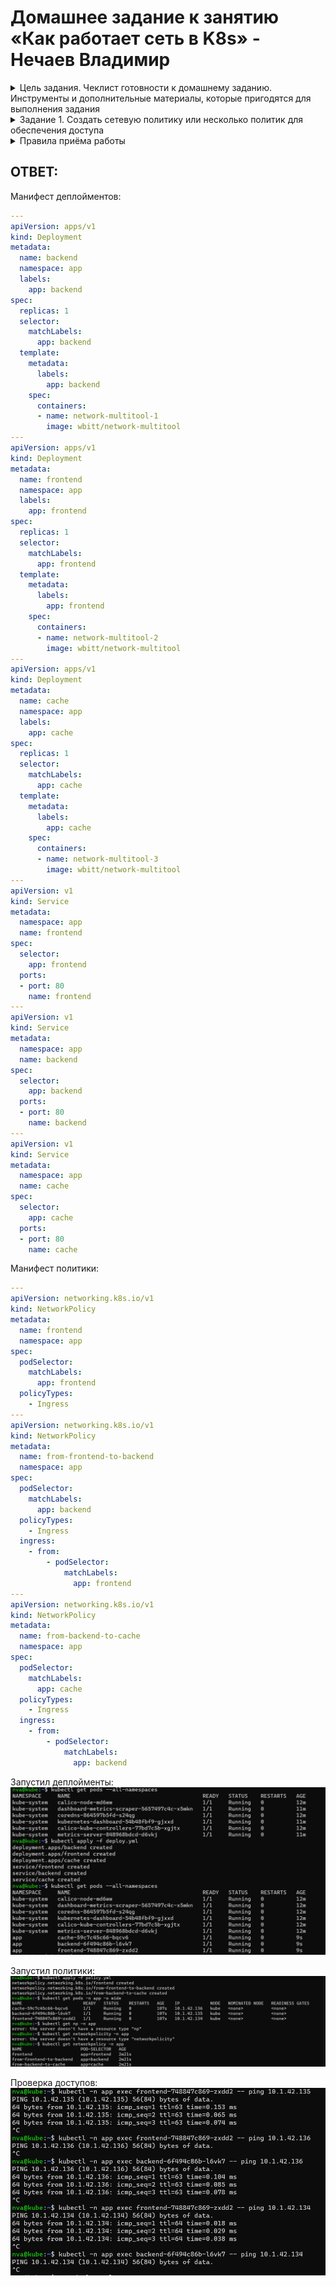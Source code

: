 # Домашнее задание к занятию «Как работает сеть в K8s» - Нечаев Владимир

<details>
<summary>Цель задания. Чеклист готовности к домашнему заданию. Инструменты и дополнительные материалы, которые пригодятся для выполнения задания</summary>

Настроить сетевую политику доступа к подам.

### Чеклист готовности к домашнему заданию

1. Кластер K8s с установленным сетевым плагином Calico.

### Инструменты и дополнительные материалы, которые пригодятся для выполнения задания

1. [Документация Calico](https://www.tigera.io/project-calico/).
2. [Network Policy](https://kubernetes.io/docs/concepts/services-networking/network-policies/).
3. [About Network Policy](https://docs.projectcalico.org/about/about-network-policy).

</details>

<details>
<summary>Задание 1. Создать сетевую политику или несколько политик для обеспечения доступа</summary>

### Задание 1. Создать сетевую политику или несколько политик для обеспечения доступа

1. Создать deployment'ы приложений frontend, backend и cache и соответсвующие сервисы.
2. В качестве образа использовать network-multitool.
3. Разместить поды в namespace App.
4. Создать политики, чтобы обеспечить доступ frontend -> backend -> cache. Другие виды подключений должны быть запрещены.
5. Продемонстрировать, что трафик разрешён и запрещён.

</details>

<details>
<summary>Правила приёма работы</summary>

1. Домашняя работа оформляется в своём Git-репозитории в файле README.md. Выполненное домашнее задание пришлите ссылкой на .md-файл в вашем репозитории.
2. Файл README.md должен содержать скриншоты вывода необходимых команд, а также скриншоты результатов.
3. Репозиторий должен содержать тексты манифестов или ссылки на них в файле README.md.

</details>


## ОТВЕТ:

Манифест деплойментов:

```yml
---
apiVersion: apps/v1
kind: Deployment
metadata:
  name: backend
  namespace: app
  labels:
    app: backend
spec:
  replicas: 1
  selector:
    matchLabels:
      app: backend
  template:
    metadata:
      labels:
        app: backend
    spec:
      containers:
      - name: network-multitool-1
        image: wbitt/network-multitool
---
apiVersion: apps/v1
kind: Deployment
metadata:
  name: frontend
  namespace: app
  labels:
    app: frontend
spec:
  replicas: 1
  selector:
    matchLabels:
      app: frontend
  template:
    metadata:
      labels:
        app: frontend
    spec:
      containers:
      - name: network-multitool-2
        image: wbitt/network-multitool
---
apiVersion: apps/v1
kind: Deployment
metadata:
  name: cache
  namespace: app
  labels:
    app: cache
spec:
  replicas: 1
  selector:
    matchLabels:
      app: cache
  template:
    metadata:
      labels:
        app: cache
    spec:
      containers:
      - name: network-multitool-3
        image: wbitt/network-multitool
---
apiVersion: v1
kind: Service
metadata:
  namespace: app
  name: frontend
spec:
  selector:
    app: frontend
  ports:
  - port: 80
    name: frontend
---
apiVersion: v1
kind: Service
metadata:
  namespace: app
  name: backend
spec:
  selector:
    app: backend
  ports:
  - port: 80
    name: backend
---
apiVersion: v1
kind: Service
metadata:
  namespace: app
  name: cache
spec:
  selector:
    app: cache
  ports:
  - port: 80
    name: cache
```
Манифест политики:

```yaml
---
apiVersion: networking.k8s.io/v1
kind: NetworkPolicy
metadata:
  name: frontend
  namespace: app
spec:
  podSelector:
    matchLabels:
      app: frontend
  policyTypes:
    - Ingress
---
apiVersion: networking.k8s.io/v1
kind: NetworkPolicy
metadata:
  name: from-frontend-to-backend
  namespace: app
spec:
  podSelector:
    matchLabels:
      app: backend
  policyTypes:
    - Ingress
  ingress:
    - from:
        - podSelector:
            matchLabels:
              app: frontend
---
apiVersion: networking.k8s.io/v1
kind: NetworkPolicy
metadata:
  name: from-backend-to-cache
  namespace: app
spec:
  podSelector:
    matchLabels:
      app: cache
  policyTypes:
    - Ingress
  ingress:
    - from:
        - podSelector:
            matchLabels:
              app: backend
```

Запустил деплойменты:
![](img/3.3/1.png)

Запустил политики:
![](img/3.3/2.png)

Проверка доступов:
![](img/3.3/3.png)

